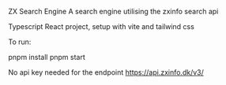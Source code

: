 ZX Search Engine
A search engine utilising the zxinfo search api

Typescript React project, setup with vite and tailwind css

To run:

pnpm install
pnpm start

No api key needed for the endpoint
https://api.zxinfo.dk/v3/